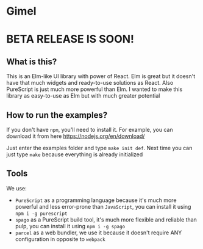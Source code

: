 # Gimel

# BETA RELEASE IS SOON!

## What is this?

This is an Elm-like UI library with power of React. Elm is great but it doesn't have that much widgets and ready-to-use solutions as React. Also PureScript is just much more powerful than Elm. I wanted to make this library as easy-to-use as Elm but with much greater potential

## How to run the examples?

If you don't have `npm`, you'll need to install it. For example, you can download it from here https://nodejs.org/en/download/

Just enter the examples folder and type `make init def`. Next time you can just type `make` because everything is already initialized

## Tools

We use:
* `PureScript` as a programming language because it's much more powerful and less error-prone than `JavaScript`, you can install it using `npm i -g purescript`
* `spago` as a PureScript build tool, it's much more flexible and reliable than pulp, you can install it using `npm i -g spago`
* `parcel` as a web bundler, we use it because it doesn't require ANY configuration in opposite to `webpack`

